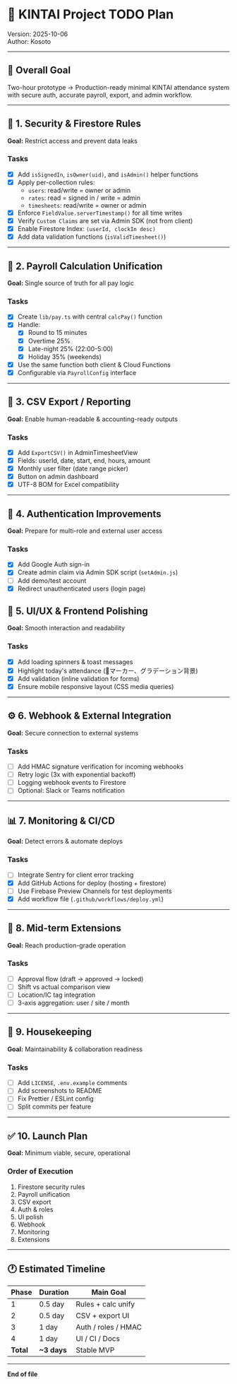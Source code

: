 # 🧭 KINTAI Project TODO Plan
Version: 2025-10-06  
Author: Kosoto

---

## 🎯 Overall Goal
Two-hour prototype → Production-ready minimal KINTAI attendance system with secure auth, accurate payroll, export, and admin workflow.

---

## 🧩 1. Security & Firestore Rules
**Goal:** Restrict access and prevent data leaks

### Tasks
- [x] Add `isSignedIn`, `isOwner(uid)`, and `isAdmin()` helper functions  
- [x] Apply per-collection rules:
  - `users`: read/write = owner or admin  
  - `rates`: read = signed in / write = admin  
  - `timesheets`: read/write = owner or admin
- [x] Enforce `FieldValue.serverTimestamp()` for all time writes  
- [x] Verify `Custom Claims` are set via Admin SDK (not from client)  
- [x] Enable Firestore Index: `(userId, clockIn desc)`
- [x] Add data validation functions (`isValidTimesheet()`)  

---

## 🧮 2. Payroll Calculation Unification
**Goal:** Single source of truth for all pay logic

### Tasks
- [x] Create `lib/pay.ts` with central `calcPay()` function  
- [x] Handle:
  - [x] Round to 15 minutes  
  - [x] Overtime 25%  
  - [x] Late-night 25% (22:00-5:00)
  - [x] Holiday 35% (weekends)
- [x] Use the same function both client & Cloud Functions
- [x] Configurable via `PayrollConfig` interface  

---

## 💾 3. CSV Export / Reporting
**Goal:** Enable human-readable & accounting-ready outputs

### Tasks
- [x] Add `ExportCSV()` in AdminTimesheetView
- [x] Fields: userId, date, start, end, hours, amount  
- [x] Monthly user filter (date range picker)
- [x] Button on admin dashboard
- [x] UTF-8 BOM for Excel compatibility  

---

## 🔐 4. Authentication Improvements
**Goal:** Prepare for multi-role and external user access

### Tasks
- [x] Add Google Auth sign-in  
- [x] Create admin claim via Admin SDK script (`setAdmin.js`)
- [ ] Add demo/test account  
- [x] Redirect unauthenticated users (login page)  

## 🧭 5. UI/UX & Frontend Polishing
**Goal:** Smooth interaction and readability

### Tasks
- [x] Add loading spinners & toast messages  
- [x] Highlight today's attendance (📍マーカー、グラデーション背景)
- [x] Add validation (inline validation for forms)
- [x] Ensure mobile responsive layout (CSS media queries)  

---

## ⚙️ 6. Webhook & External Integration
**Goal:** Secure connection to external systems
### Tasks
- [ ] Add HMAC signature verification for incoming webhooks  
- [ ] Retry logic (3x with exponential backoff)  
- [ ] Logging webhook events to Firestore  
- [ ] Optional: Slack or Teams notification  

---

## 📊 7. Monitoring & CI/CD
**Goal:** Detect errors & automate deploys

### Tasks
- [ ] Integrate Sentry for client error tracking  
- [x] Add GitHub Actions for deploy (hosting + firestore)  
- [ ] Use Firebase Preview Channels for test deployments
- [x] Add workflow file (`.github/workflows/deploy.yml`)  

---

## 🧱 8. Mid-term Extensions
**Goal:** Reach production-grade operation

### Tasks
- [ ] Approval flow (draft → approved → locked)  
- [ ] Shift vs actual comparison view  
- [ ] Location/IC tag integration  
- [ ] 3-axis aggregation: user / site / month  

---

## 📜 9. Housekeeping
**Goal:** Maintainability & collaboration readiness

### Tasks
- [ ] Add `LICENSE`, `.env.example` comments  
- [ ] Add screenshots to README  
- [ ] Fix Prettier / ESLint config  
- [ ] Split commits per feature  

---

## ✅ 10. Launch Plan
**Goal:** Minimum viable, secure, operational

### Order of Execution
1. Firestore security rules  
2. Payroll unification  
3. CSV export  
4. Auth & roles  
5. UI polish  
6. Webhook  
7. Monitoring  
8. Extensions

---

## 🕐 Estimated Timeline
| Phase | Duration | Main Goal |
|-------|-----------|------------|
| 1 | 0.5 day | Rules + calc unify |
| 2 | 0.5 day | CSV + export UI |
| 3 | 1 day | Auth / roles / HMAC |
| 4 | 1 day | UI / CI / Docs |
| **Total** | **~3 days** | Stable MVP |

---

**End of file**
